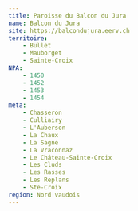 ```yaml
---
title: Paroisse du Balcon du Jura
name: Balcon du Jura
site: https://balcondujura.eerv.ch
territoire:
    - Bullet
    - Mauborget
    - Sainte-Croix
NPA:
    - 1450
    - 1452
    - 1453
    - 1454
meta:
    - Chasseron
    - Culliairy
    - L'Auberson
    - La Chaux
    - La Sagne
    - La Vraconnaz
    - Le Château-Sainte-Croix
    - Les Cluds
    - Les Rasses
    - Les Replans
    - Ste-Croix
region: Nord vaudois
---
```

